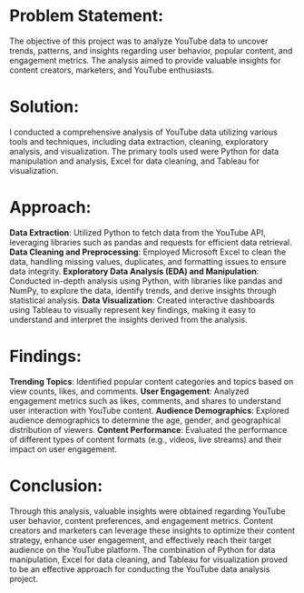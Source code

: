 # Problem Statement:
The objective of this project was to analyze YouTube data to uncover trends, patterns, and insights regarding user behavior, popular content, and engagement metrics. The analysis aimed to provide valuable insights for content creators, marketers, and YouTube enthusiasts.

# Solution:
I conducted a comprehensive analysis of YouTube data utilizing various tools and techniques, including data extraction, cleaning, exploratory analysis, and visualization. The primary tools used were Python for data manipulation and analysis, Excel for data cleaning, and Tableau for visualization.

# Approach:
**Data Extraction**: Utilized Python to fetch data from the YouTube API, leveraging libraries such as pandas and requests for efficient data retrieval.
**Data Cleaning and Preprocessing**: Employed Microsoft Excel to clean the data, handling missing values, duplicates, and formatting issues to ensure data integrity.
**Exploratory Data Analysis (EDA) and Manipulation**: Conducted in-depth analysis using Python, with libraries like pandas and NumPy, to explore the data, identify trends, and derive insights through statistical analysis.
**Data Visualization**: Created interactive dashboards using Tableau to visually represent key findings, making it easy to understand and interpret the insights derived from the analysis.
# Findings:
**Trending Topics**: Identified popular content categories and topics based on view counts, likes, and comments.
**User Engagement**: Analyzed engagement metrics such as likes, comments, and shares to understand user interaction with YouTube content.
**Audience Demographics**: Explored audience demographics to determine the age, gender, and geographical distribution of viewers.
**Content Performance**: Evaluated the performance of different types of content formats (e.g., videos, live streams) and their impact on user engagement.

# Conclusion:
Through this analysis, valuable insights were obtained regarding YouTube user behavior, content preferences, and engagement metrics. Content creators and marketers can leverage these insights to optimize their content strategy, enhance user engagement, and effectively reach their target audience on the YouTube platform. The combination of Python for data manipulation, Excel for data cleaning, and Tableau for visualization proved to be an effective approach for conducting the YouTube data analysis project.
